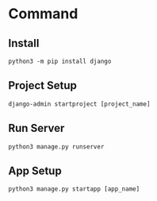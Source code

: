 # Command

## Install

```shell
python3 -m pip install django
```

## Project Setup

```shell
django-admin startproject [project_name]
```

## Run Server

```shell
python3 manage.py runserver
```

## App Setup

```shell
python3 manage.py startapp [app_name]
```
